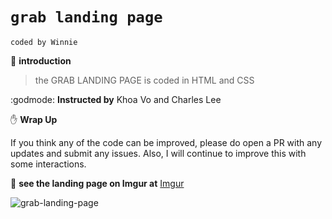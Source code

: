 # `grab landing page`
`coded by Winnie `

:rocket: **introduction**
> the GRAB LANDING PAGE is coded in HTML and CSS

:godmode: **Instructed by** Khoa Vo and Charles Lee


:raised_hand: **Wrap Up**

If you think any of the code can be improved, please do open a PR with any updates and submit any issues. Also, I will continue to improve this with some interactions.


:art: **see the landing page on Imgur at**
[Imgur](https://i.imgur.com/yO6sfhz.gifv)


![grab-landing-page](https://github.com/winnie1312/grab/blob/master/grab-landingpage-winnie.gif)
